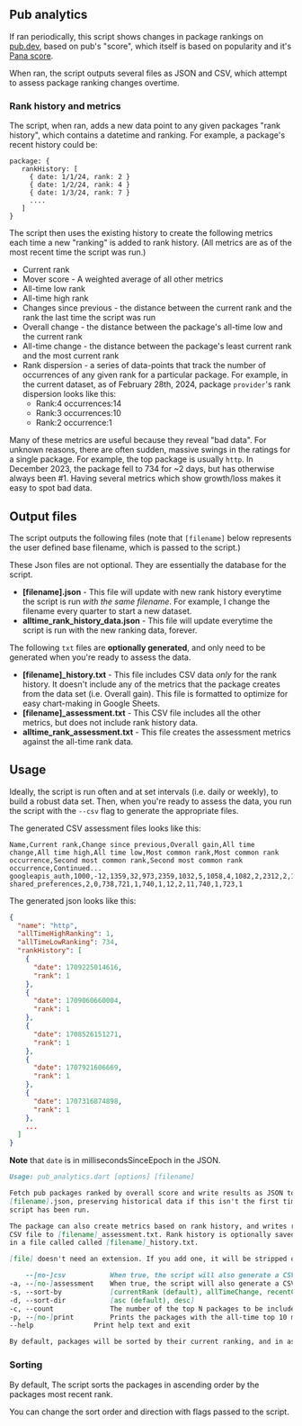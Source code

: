 ## Pub analytics

If ran periodically, this script shows changes in package rankings on [pub.dev](https://pub.dev), based on pub's "score", which itself is based on popularity and it's [Pana score](https://pub.dev/packages/pana).

When ran, the script outputs several files as JSON and CSV, which attempt to
assess package ranking changes overtime.

### Rank history and metrics

The script, when ran, adds a new data point to any given packages "rank history", which contains a datetime and ranking. For example, a package's recent history could be:

```
package: {
   rankHistory: [
     { date: 1/1/24, rank: 2 }
     { date: 1/2/24, rank: 4 }
     { date: 1/3/24, rank: 7 }
     .... 
   ]
}
```

The script then uses the existing history to create the following metrics each time a new "ranking" is added to rank history. (All metrics are as of the most recent time the script was run.)
* Current rank 
* Mover score - A weighted average of all other metrics
* All-time low rank
* All-time high rank
* Changes since previous - the distance between the current rank and the rank the last time the script was run
* Overall change - the distance between the package's all-time low and the current rank
* All-time change - the distance between the package's least current rank and the most current rank
* Rank dispersion - a series of data-points that track the number of occurrences of any given rank for a particular package. For example, in the current dataset, as of February 28th, 2024, package `provider`'s rank dispersion looks like this:
  * Rank:4 occurrences:14	
  * Rank:3 occurrences:10	
  * Rank:2 occurrence:1

Many of these metrics are useful because they reveal "bad data". For unknown reasons, there are often sudden, massive swings in the ratings for a single package. For example, the top package is usually `http`. In December 2023, the package fell to 734 for ~2 days, but has otherwise always been #1. Having several metrics which show growth/loss makes it easy to spot bad data. 

## Output files

The script outputs the following files (note that `[filename]` below represents the user defined base filename, which is passed to the script.)

These Json files are not optional. They are essentially the database for the script.
* **[filename].json** - This file will update with new rank history everytime the script is run _with the same filename_. For example, I change the filename every quarter to start a new dataset.
* **alltime_rank_history_data.json** - This file will update everytime the
  script is run with the new ranking data, forever.

The following `txt` files are **optionally generated**, and only need to be generated when you're ready to assess the data.
* **[filename]_history.txt** - This file includes CSV data _only_ for the rank history. It doesn't include any of the metrics that the package creates from the data set (i.e. Overall gain). This file is formatted to optimize for easy chart-making in Google Sheets.
* **[filename]_assessment.txt** - This CSV file includes all the other metrics, but does not include rank history data.
* **alltime_rank_assessment.txt** - This file creates the assessment metrics against the all-time rank data.


## Usage

Ideally, the script is run often and at set intervals (i.e. daily or weekly), to build a robust data set. Then, when you're ready to assess the data, you run the script with the `--csv` flag to generate the appropriate files. 


The generated CSV assessment files looks like this:

```text
Name,Current rank,Change since previous,Overall gain,All time change,All time high,All time low,Most common rank,Most common rank occurrence,Second most common rank,Second most common rank occurrence,Continued...
googleapis_auth,1000,-12,1359,32,973,2359,1032,5,1058,4,1082,2,2312,2,1036,2,1000,1,988,1,973,1,2316,1,2359,1,1086,1,1081,1,1053,1,1050,1,1037,1
shared_preferences,2,0,738,721,1,740,1,12,2,11,740,1,723,1
```

The generated json looks like this:

```json
{
  "name": "http",
  "allTimeHighRanking": 1,
  "allTimeLowRanking": 734,
  "rankHistory": [
    {
      "date": 1709225014616,
      "rank": 1
    },
    {
      "date": 1709060660004,
      "rank": 1
    },
    {
      "date": 1708526151271,
      "rank": 1
    },
    {
      "date": 1707921606669,
      "rank": 1
    },
    {
      "date": 1707316874898,
      "rank": 1
    },
    ...
  ]
}
```

**Note** that `date` is in millisecondsSinceEpoch in the JSON.


```markdown
Usage: pub_analytics.dart [options] [filename]

Fetch pub packages ranked by overall score and write results as JSON to a
[filename].json, preserving historical data if this isn't the first time the
script has been run.

The package can also create metrics based on rank history, and writes results as
CSV file to [filename]_assessment.txt. Rank history is optionally saved as CSV
in a file called called [filename]_history.txt.

[file] doesn't need an extension. If you add one, it will be stripped off.

    --[no-]csv           When true, the script will also generate a CSV file with the data called <filename>_history.txt
-a, --[no-]assessment    When true, the script will also generate a CSV file with computed metrics called <filename>_assessment.txt
-s, --sort-by            [currentRank (default), allTimeChange, recentChange]
-d, --sort-dir           [asc (default), desc]
-c, --count              The number of the top N packages to be included in the dataset. (defaults to "3000")
-p, --[no-]print         Prints the packages with the all-time top 10 movers score. If true, no data will be written to any files. Useful for testing.
--help               Print help text and exit

By default, packages will be sorted by their current ranking, and in ascending order.
```

### Sorting

By default, The script sorts the packages in ascending order by the packages
most recent rank.

You can change the sort order and direction with flags passed to the script.